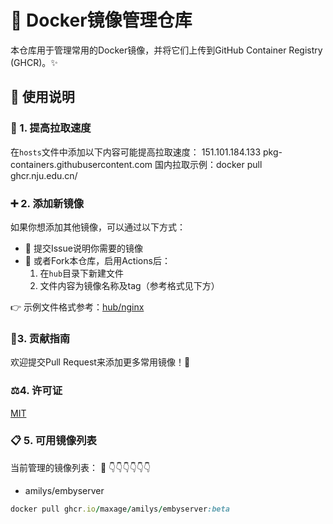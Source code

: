 # 🐳 Docker镜像管理仓库

本仓库用于管理常用的Docker镜像，并将它们上传到GitHub Container Registry (GHCR)。✨

## 📖 使用说明

### 🚀 1. 提高拉取速度
在`hosts`文件中添加以下内容可能提高拉取速度：
151.101.184.133 pkg-containers.githubusercontent.com
国内拉取示例：docker pull ghcr.nju.edu.cn/

### ➕ 2. 添加新镜像
如果你想添加其他镜像，可以通过以下方式：
- 📝 提交Issue说明你需要的镜像
- 🍴 或者Fork本仓库，启用Actions后：
  1. 在`hub`目录下新建文件
  2. 文件内容为镜像名称及tag（参考格式见下方）

👉 示例文件格式参考：[hub/nginx](https://github.com/maxage/docker-images/blob/main/hub/nginx)


### 🤝3. 贡献指南
欢迎提交Pull Request来添加更多常用镜像！🎉

### ⚖️4. 许可证
[MIT](LICENSE)

### 📋 5. 可用镜像列表
当前管理的镜像列表：
🔄 👇👇👇👇👇👇
- amilys/embyserver
```ruby
docker pull ghcr.io/maxage/amilys/embyserver:beta
```

